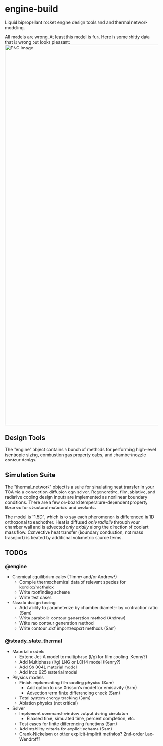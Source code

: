# engine-build
Liquid bipropellant rocket engine design tools and and thermal network modeling.

All models are wrong. At least this model is fun. Here is some shitty data that is wrong but looks pleasant:
<img width="1256" alt="PNG image" src="https://github.com/user-attachments/assets/dd5a3ed7-0073-4184-9f5d-179a5f1115bb">

## Design Tools
The "engine" object contains a bunch of methods for performing high-level isentropic sizing, combustion gas property calcs, and chamber/nozzle contour design.

## Simulation Suite
The "thermal_network" object is a suite for simulating heat transfer in your TCA via a convection-diffusion eqn solver. Regenerative, film, ablative, and radiative cooling design inputs are implemented as nonlinear boundary conditions. There are a few on-board temperature-dependent property libraries for structural materials and coolants.

The model is "1.5D", which is to say each phenomenon is differenced in 1D orthogonal to eachother. Heat is diffused *only radially* through your chamber wall and is advected *only axially* along the direction of coolant mass flow. Convective heat transfer (boundary conduction, not mass trasnport) is treated by additional volumetric source terms.

## TODOs

### @engine
* Chemical equilibrium calcs (Timmy and/or Andrew?)
  * Compile thermochemical data of relevant species for kerolox/methalox
  * Write rootfinding scheme
  * Write test cases
* Nozzle design tooling
  * Add ability to parameterize by chamber diameter by contraction ratio (Sam)
  * Write parabolic contour generation method (Andrew)
  * Wtite rao contour generation method
  * Write contour .dxf import/export methods (Sam)
 
### @steady_state_thermal
* Material models
  * Extend Jet-A model to multiphase (l/g) for film cooling (Kenny?)
  * Add Multiphase (l/g) LNG or LCH4 model (Kenny?)
  * Add SS 304L material model
  * Add Inco 625 material model
* Physics models
  * Finish implementing film cooling physics (Sam)
    * Add option to use Grisson's model for emissivity (Sam)
    * Advection term finite differencing check (Sam)
  * Total system energy tracking (Sam)
  * Ablation physics (not critical)
* Solver 
  * Implement command-window output during simulaton
    * Elapsed time, simulated time, percent completion, etc.
  * Test cases for finite differencing functions (Sam)
  * Add stability criteria for explicit scheme (Sam)
  * Crank-Nickelson or other explicit-implicit methdos? 2nd-order Lax-Wendroff?




